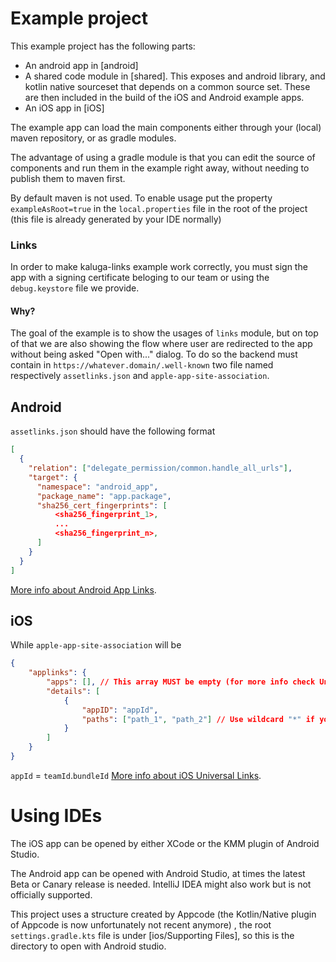 # Example project

This example project has the following parts:
- An android app in [android]
- A shared code module in [shared]. This exposes and android library, and kotlin native sourceset that depends on a common source set. These are then included in the build of the iOS and Android example apps.
- An iOS app in [iOS]

The example app can load the main components either through your (local) maven repository, or as gradle modules.

The advantage of using a gradle module is that you can edit the source of components and run them in the example right away, without needing to publish them to maven first.

By default maven is not used. To enable usage put the property `exampleAsRoot=true` in the `local.properties` file in the root of the project (this file is already generated by your IDE normally)

### Links
In order to make kaluga-links example work correctly, you must sign the app with a signing certificate beloging to our team or using the `debug.keystore` file we provide.

#### Why?
The goal of the example is to show the usages of `links` module, but on top of that we are also showing the flow where user are redirected to the app without being asked "Open with..." dialog.
To do so the backend must contain in `https://whatever.domain/.well-known` two file named respectively `assetlinks.json` and `apple-app-site-association`.

## Android
`assetlinks.json` should have the following format

```json
[
  {
    "relation": ["delegate_permission/common.handle_all_urls"],
    "target": {
      "namespace": "android_app",
      "package_name": "app.package",
      "sha256_cert_fingerprints": [
          <sha256_fingerprint_1>,
          ...
          <sha256_fingerprint_n>,
      ]
    }
  }
]
```
[More info about Android App Links](https://developer.android.com/training/app-links).

## iOS
While `apple-app-site-association` will be

```json
{
    "applinks": {
        "apps": [], // This array MUST be empty (for more info check Universal link's doc below).
        "details": [
            {
                "appID": "appId",
                "paths": ["path_1", "path_2"] // Use wildcard "*" if you accept every path.
            }
        ]
    }
}
```
`appId` = `teamId`.`bundleId`
[More info about iOS Universal Links](https://developer.apple.com/ios/universal-links/).

# Using IDEs

The iOS app can be opened by either XCode or the KMM plugin of Android Studio. 

The Android app can be opened with Android Studio, at times the latest Beta or Canary release is needed. IntelliJ IDEA might also work but is not officially supported. 

This project uses a structure created by Appcode (the Kotlin/Native plugin of Appcode is now unfortunately not recent anymore) , the root `settings.gradle.kts` file is under [ios/Supporting Files], so this is the directory to open with Android studio. 
